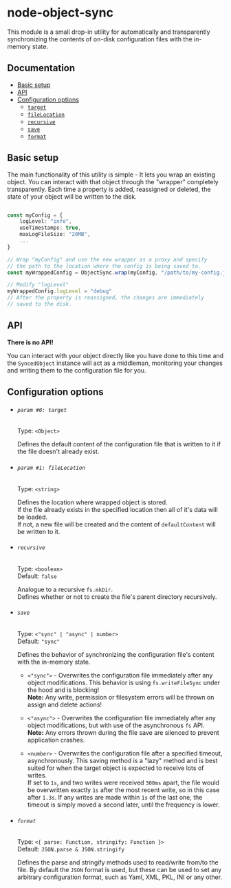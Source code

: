 # node-object-sync
This module is a small drop-in utility for automatically and transparently synchronizing
the contents of on-disk configuration files with the in-memory state.

## Documentation
- [Basic setup](#basic-setup)
- [API](#api)
- [Configuration options](#param)
    - [`target`](#param-0-target)
    - [`fileLocation`](#param-1-filelocation)
    - [`recursive`](#recursive)
    - [`save`](#save)
    - [`format`](#format)

## Basic setup
The main functionality of this utility is simple - It lets you wrap an existing object. You can interact with that object through the "wrapper" completely transparently. Each time a property is added, reassigned or deleted, the state of your object will be written to the disk.

```typescript

const myConfig = {
    logLevel: "info",
    useTimestamps: true,
    maxLogFileSize: "20MB",
    ...
}

// Wrap "myConfig" and use the new wrapper as a proxy and specify 
// the path to the location where the config is being saved to.
const myWrappedConfig = ObjectSync.wrap(myConfig, "/path/to/my-config.json")

// Modify "logLevel"
myWrappedConfig.logLevel = "debug"
// After the property is reassigned, the changes are immediately
// saved to the disk.

```

## API
**There is no API!**  

You can interact with your object directly like you have done to this time and the `SyncedObject` instance will act as a middleman, monitoring your changes and writing them to the configuration file for you.

## Configuration options

- ###### `param #0: target`

    Type: `<Object>`

    Defines the default content of the configuration file that is written to it if the file doesn't already exist.

- ###### `param #1: fileLocation` 
    Type: `<string>`

    Defines the location where wrapped object is stored.  
    If the file already exists in the specified location then all of it's data will be loaded.  
    If not, a new file will be created and the content of `defaultContent` will be written to it.

- ###### `recursive`
    Type: `<boolean>`  
    Default: `false`

    Analogue to a recursive `fs.mkDir`.  
    Defines whether or not to create the file's parent directory recursively.
    
- ###### `save`
    Type: `<"sync" | "async" | number>`  
    Default: `"sync"`

    Defines the behavior of synchronizing the configuration file's content with the in-memory state.
    
    - `<"sync">` - Overwrites the configuration file immediately after any object modifications.
    This behavior is using `fs.writeFileSync` under the hood and is blocking!  
    **Note:** Any write, permission or filesystem errors will be thrown on assign and delete actions!

    - `<"async">` - Overwrites the configuration file immediately after any object modifications, but with use of the asynchronous `fs` API.   
    **Note:** Any errors thrown during the file save are silenced to prevent application crashes.

    - `<number>` - Overwrites the configuration file after a specified timeout, asynchronously.
    This saving method is a "lazy" method and is best suited for when the target object is expected to receive lots of writes.  
    If set to `1s`, and two writes were received `300ms` apart, the file would be overwritten exactly `1s` after the most recent write, so in this case after `1.3s`. If any writes are made within `1s` of the last one, the timeout is simply moved a second later, until the frequency is lower.

- ###### `format`
    Type: `<{ parse: Function, stringify: Function }>`  
    Default: `JSON.parse & JSON.stringify`

    Defines the parse and stringify methods used to read/write from/to the file.
    By default the `JSON` format is used, but these can be used to set any arbitrary configuration format, such as Yaml, XML, PKL, INI or any other.


 
    